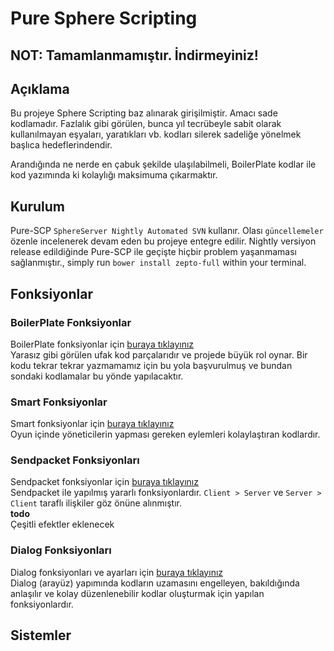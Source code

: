 # Pure Sphere Scripting
## NOT: Tamamlanmamıştır. İndirmeyiniz!

## Açıklama
Bu projeye Sphere Scripting baz alınarak girişilmiştir. Amacı sade kodlamadır. Fazlalık gibi görülen, bunca yıl tecrübeyle sabit olarak kullanılmayan eşyaları, yaratıkları vb. kodları silerek sadeliğe yönelmek başlıca hedeflerindendir.

Arandığında ne nerde en çabuk şekilde ulaşılabilmeli, BoilerPlate kodlar ile kod yazımında ki kolaylığı maksimuma çıkarmaktır.

## Kurulum
Pure-SCP ``SphereServer Nightly Automated SVN`` kullanır. Olası ``güncellemeler`` özenle incelenerek devam eden bu projeye entegre edilir. Nightly versiyon release edildiğinde Pure-SCP ile geçişte hiçbir problem yaşanmaması sağlanmıştır., simply run `bower install zepto-full` within your terminal.

## Fonksiyonlar
### BoilerPlate Fonksiyonlar
BoilerPlate fonksiyonlar için [buraya tıklayınız](https://github.com/monjeu/pure-scp/blob/master/mds/boilerplate.md)  
Yarasız gibi görülen ufak kod parçalarıdır ve projede büyük rol oynar. Bir kodu tekrar tekrar yazmamamız için bu yola başvurulmuş ve bundan sondaki kodlamalar bu yönde yapılacaktır.

### Smart Fonksiyonlar
Smart fonksiyonlar için [buraya tıklayınız](https://github.com/monjeu/pure-scp/blob/master/mds/smart.md)  
Oyun içinde yöneticilerin yapması gereken eylemleri kolaylaştıran kodlardır.

### Sendpacket Fonksiyonları
Sendpacket fonksiyonlar için [buraya tıklayınız](https://github.com/monjeu/pure-scp/blob/master/mds/sendpacket.md)  
Sendpacket ile yapılmış yararlı fonksiyonlardır. ``Client > Server`` ve ``Server > Client`` taraflı ilişkiler göz önüne alınmıştır.  
**todo**  
Çeşitli efektler eklenecek

### Dialog Fonksiyonları
Dialog fonksiyonları ve ayarları için [buraya tıklayınız](https://github.com/monjeu/pure-scp/blob/master/mds/dialog.md)  
Dialog (arayüz) yapımında kodların uzamasını engelleyen, bakıldığında anlaşılır ve kolay düzenlenebilir kodlar oluşturmak için yapılan fonksiyonlardır.

## Sistemler